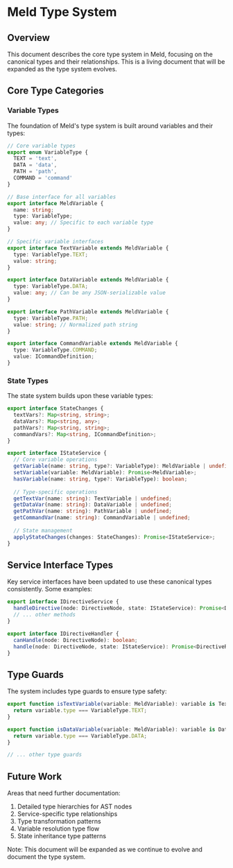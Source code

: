 # Meld Type System

## Overview

This document describes the core type system in Meld, focusing on the canonical types and their relationships. This is a living document that will be expanded as the type system evolves.

## Core Type Categories

### Variable Types

The foundation of Meld's type system is built around variables and their types:

```typescript
// Core variable types
export enum VariableType {
  TEXT = 'text',
  DATA = 'data',
  PATH = 'path',
  COMMAND = 'command'
}

// Base interface for all variables
export interface MeldVariable {
  name: string;
  type: VariableType;
  value: any; // Specific to each variable type
}

// Specific variable interfaces
export interface TextVariable extends MeldVariable {
  type: VariableType.TEXT;
  value: string;
}

export interface DataVariable extends MeldVariable {
  type: VariableType.DATA;
  value: any; // Can be any JSON-serializable value
}

export interface PathVariable extends MeldVariable {
  type: VariableType.PATH;
  value: string; // Normalized path string
}

export interface CommandVariable extends MeldVariable {
  type: VariableType.COMMAND;
  value: ICommandDefinition;
}
```

### State Types

The state system builds upon these variable types:

```typescript
export interface StateChanges {
  textVars?: Map<string, string>;
  dataVars?: Map<string, any>;
  pathVars?: Map<string, string>;
  commandVars?: Map<string, ICommandDefinition>;
}

export interface IStateService {
  // Core variable operations
  getVariable(name: string, type?: VariableType): MeldVariable | undefined;
  setVariable(variable: MeldVariable): Promise<MeldVariable>;
  hasVariable(name: string, type?: VariableType): boolean;
  
  // Type-specific operations
  getTextVar(name: string): TextVariable | undefined;
  getDataVar(name: string): DataVariable | undefined;
  getPathVar(name: string): PathVariable | undefined;
  getCommandVar(name: string): CommandVariable | undefined;
  
  // State management
  applyStateChanges(changes: StateChanges): Promise<IStateService>;
}
```

## Service Interface Types

Key service interfaces have been updated to use these canonical types consistently. Some examples:

```typescript
export interface IDirectiveService {
  handleDirective(node: DirectiveNode, state: IStateService): Promise<DirectiveResult>;
  // ... other methods
}

export interface IDirectiveHandler {
  canHandle(node: DirectiveNode): boolean;
  handle(node: DirectiveNode, state: IStateService): Promise<DirectiveResult>;
}
```

## Type Guards

The system includes type guards to ensure type safety:

```typescript
export function isTextVariable(variable: MeldVariable): variable is TextVariable {
  return variable.type === VariableType.TEXT;
}

export function isDataVariable(variable: MeldVariable): variable is DataVariable {
  return variable.type === VariableType.DATA;
}

// ... other type guards
```

## Future Work

Areas that need further documentation:

1. Detailed type hierarchies for AST nodes
2. Service-specific type relationships
3. Type transformation patterns
4. Variable resolution type flow
5. State inheritance type patterns

Note: This document will be expanded as we continue to evolve and document the type system. 